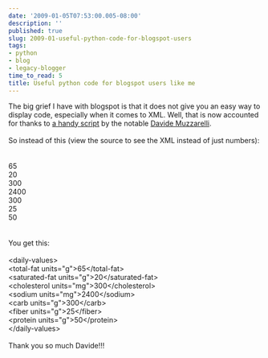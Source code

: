 ```yaml
---
date: '2009-01-05T07:53:00.005-08:00'
description: ''
published: true
slug: 2009-01-useful-python-code-for-blogspot-users
tags:
- python
- blog
- legacy-blogger
time_to_read: 5
title: Useful python code for blogspot users like me
---
```


The big grief I have with blogspot is that it does not give you an easy way to display code, especially when it comes to XML. Well, that is now accounted for thanks to <a href="http://ddavide.blogspot.com/2006/11/convertire-lhtml-in-html-sicuro.html">a handy script</a> by the notable <a href="http://ddavide.blogspot.com/">Davide Muzzarelli</a>.<br /><br />So instead of this (view the source to see the XML instead of just numbers):<br /><br /><br />    65<br />    20<br />    300<br />    2400<br />    300<br />    25<br />    50<br /><br /><br />You get this:<br /><br />&lt;daily-values&gt;<br />    &lt;total-fat units="g"&gt;65&lt;/total-fat&gt;<br />    &lt;saturated-fat units="g"&gt;20&lt;/saturated-fat&gt;<br />    &lt;cholesterol units="mg"&gt;300&lt;/cholesterol&gt;<br />    &lt;sodium units="mg"&gt;2400&lt;/sodium&gt;<br />    &lt;carb units="g"&gt;300&lt;/carb&gt;<br />    &lt;fiber units="g"&gt;25&lt;/fiber&gt;<br />    &lt;protein units="g"&gt;50&lt;/protein&gt;<br />&lt;/daily-values&gt;<br /><br />Thank you so much Davide!!!
